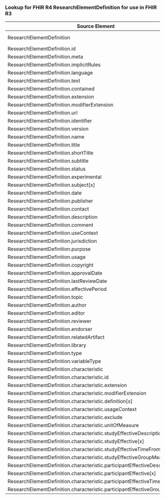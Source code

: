 ### Lookup for FHIR R4 ResearchElementDefinition for use in FHIR R3

| Source Element | Usage | Target |
| -------------- | ----- | ------ |
| ResearchElementDefinition | UseExtension | http://hl7.org/fhir/4.0/StructureDefinition/extension-ResearchElementDefinition |
| ResearchElementDefinition.id | UseExtensionFromAncestor | - |
| ResearchElementDefinition.meta | UseExtensionFromAncestor | - |
| ResearchElementDefinition.implicitRules | UseExtensionFromAncestor | - |
| ResearchElementDefinition.language | UseExtensionFromAncestor | - |
| ResearchElementDefinition.text | UseExtensionFromAncestor | - |
| ResearchElementDefinition.contained | UseExtensionFromAncestor | - |
| ResearchElementDefinition.extension | UseExtensionFromAncestor | - |
| ResearchElementDefinition.modifierExtension | UseExtensionFromAncestor | - |
| ResearchElementDefinition.url | UseExtensionFromAncestor | - |
| ResearchElementDefinition.identifier | UseExtensionFromAncestor | - |
| ResearchElementDefinition.version | UseExtensionFromAncestor | - |
| ResearchElementDefinition.name | UseExtensionFromAncestor | - |
| ResearchElementDefinition.title | UseExtensionFromAncestor | - |
| ResearchElementDefinition.shortTitle | UseExtensionFromAncestor | - |
| ResearchElementDefinition.subtitle | UseExtensionFromAncestor | - |
| ResearchElementDefinition.status | UseExtensionFromAncestor | - |
| ResearchElementDefinition.experimental | UseExtensionFromAncestor | - |
| ResearchElementDefinition.subject[x] | UseExtensionFromAncestor | - |
| ResearchElementDefinition.date | UseExtensionFromAncestor | - |
| ResearchElementDefinition.publisher | UseExtensionFromAncestor | - |
| ResearchElementDefinition.contact | UseExtensionFromAncestor | - |
| ResearchElementDefinition.description | UseExtensionFromAncestor | - |
| ResearchElementDefinition.comment | UseExtensionFromAncestor | - |
| ResearchElementDefinition.useContext | UseExtensionFromAncestor | - |
| ResearchElementDefinition.jurisdiction | UseExtensionFromAncestor | - |
| ResearchElementDefinition.purpose | UseExtensionFromAncestor | - |
| ResearchElementDefinition.usage | UseExtensionFromAncestor | - |
| ResearchElementDefinition.copyright | UseExtensionFromAncestor | - |
| ResearchElementDefinition.approvalDate | UseExtensionFromAncestor | - |
| ResearchElementDefinition.lastReviewDate | UseExtensionFromAncestor | - |
| ResearchElementDefinition.effectivePeriod | UseExtensionFromAncestor | - |
| ResearchElementDefinition.topic | UseExtensionFromAncestor | - |
| ResearchElementDefinition.author | UseExtensionFromAncestor | - |
| ResearchElementDefinition.editor | UseExtensionFromAncestor | - |
| ResearchElementDefinition.reviewer | UseExtensionFromAncestor | - |
| ResearchElementDefinition.endorser | UseExtensionFromAncestor | - |
| ResearchElementDefinition.relatedArtifact | UseExtensionFromAncestor | - |
| ResearchElementDefinition.library | UseExtensionFromAncestor | - |
| ResearchElementDefinition.type | UseExtensionFromAncestor | - |
| ResearchElementDefinition.variableType | UseExtensionFromAncestor | - |
| ResearchElementDefinition.characteristic | UseExtensionFromAncestor | - |
| ResearchElementDefinition.characteristic.id | UseExtensionFromAncestor | - |
| ResearchElementDefinition.characteristic.extension | UseExtensionFromAncestor | - |
| ResearchElementDefinition.characteristic.modifierExtension | UseExtensionFromAncestor | - |
| ResearchElementDefinition.characteristic.definition[x] | UseExtensionFromAncestor | - |
| ResearchElementDefinition.characteristic.usageContext | UseExtensionFromAncestor | - |
| ResearchElementDefinition.characteristic.exclude | UseExtensionFromAncestor | - |
| ResearchElementDefinition.characteristic.unitOfMeasure | UseExtensionFromAncestor | - |
| ResearchElementDefinition.characteristic.studyEffectiveDescription | UseExtensionFromAncestor | - |
| ResearchElementDefinition.characteristic.studyEffective[x] | UseExtensionFromAncestor | - |
| ResearchElementDefinition.characteristic.studyEffectiveTimeFromStart | UseExtensionFromAncestor | - |
| ResearchElementDefinition.characteristic.studyEffectiveGroupMeasure | UseExtensionFromAncestor | - |
| ResearchElementDefinition.characteristic.participantEffectiveDescription | UseExtensionFromAncestor | - |
| ResearchElementDefinition.characteristic.participantEffective[x] | UseExtensionFromAncestor | - |
| ResearchElementDefinition.characteristic.participantEffectiveTimeFromStart | UseExtensionFromAncestor | - |
| ResearchElementDefinition.characteristic.participantEffectiveGroupMeasure | UseExtensionFromAncestor | - |
